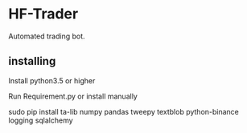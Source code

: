 # HF-Trader #
Automated trading bot.


## installing ##

Install python3.5 or higher

Run Requirement.py or install manually 

sudo pip install ta-lib numpy pandas tweepy textblob python-binance logging sqlalchemy
